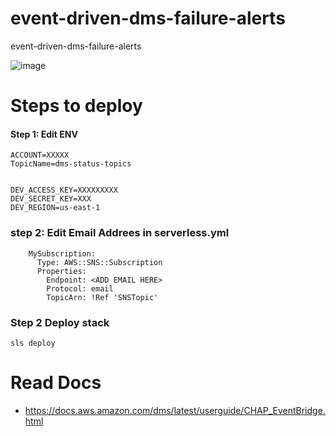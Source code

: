# event-driven-dms-failure-alerts
event-driven-dms-failure-alerts

![image](https://github.com/soumilshah1995/event-driven-dms-failure-alerts/assets/39345855/c1355ef2-c3c4-4398-b125-19464e846ba4)

# Steps to deploy 

#### Step 1: Edit ENV
```
ACCOUNT=XXXXX
TopicName=dms-status-topics


DEV_ACCESS_KEY=XXXXXXXXX
DEV_SECRET_KEY=XXX
DEV_REGION=us-east-1
```

### step 2: Edit Email Addrees in serverless.yml
```
    MySubscription:
      Type: AWS::SNS::Subscription
      Properties:
        Endpoint: <ADD EMAIL HERE>
        Protocol: email
        TopicArn: !Ref 'SNSTopic'
```

### Step 2 Deploy stack 
```
sls deploy
```

# Read Docs
* https://docs.aws.amazon.com/dms/latest/userguide/CHAP_EventBridge.html

